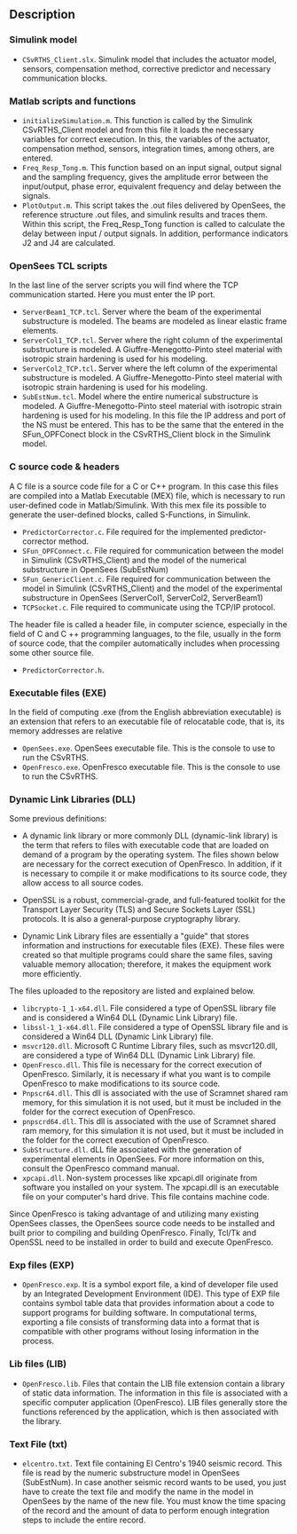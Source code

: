 ## Description

### Simulink model

- `CSvRTHS_Client.slx`. Simulink model that includes the actuator model, sensors, compensation method, corrective predictor and necessary communication blocks.

### Matlab scripts and functions

- `initializeSimulation.m`. This function is called by the Simulink CSvRTHS_Client model and from this file it loads the necessary variables for correct execution. In this, the variables of the actuator, compensation method, sensors, integration times, among others, are entered.
- `Freq_Resp_Tong.m`. This function based on an input signal, output signal and the sampling frequency, gives the amplitude error between the input/output, phase error, equivalent frequency and delay between the signals.
- `PlotOutput.m`. This script takes the .out files delivered by OpenSees, the reference structure .out files, and simulink results and traces them. Within this script, the Freq_Resp_Tong function is called to calculate the delay between input / output signals. In addition, performance indicators J2 and J4 are calculated.

### OpenSees TCL scripts

In the last line of the server scripts you will find where the TCP communication started. Here you must enter the IP port.

- `ServerBeam1_TCP.tcl`. Server where the beam of the experimental substructure is modeled. The beams are modeled as linear elastic frame elements. 
- `ServerCol1_TCP.tcl`. Server where the right column of the experimental substructure is modeled. A Giuffre-Menegotto-Pinto steel material with isotropic strain hardening is used for his modeling.
- `ServerCol2_TCP.tcl`. Server where the left column of the experimental substructure is modeled. A Giuffre-Menegotto-Pinto steel material with isotropic strain hardening is used for his modeling.
- `SubEstNum.tcl`. Model where the entire numerical substructure is modeled. A Giuffre-Menegotto-Pinto steel material with isotropic strain hardening is used for his modeling. In this file the IP address and port of the NS must be entered. This has to be the same that the entered in the SFun_OPFConect block in the CSvRTHS_Client block in the Simulink model.

### C source code & headers

A C file is a source code file for a C or C++ program. In this case this files are compiled into a Matlab Executable (MEX) file, which is necessary to run user-defined code in Matlab/Simulink. With this mex file its possible to generate the user-defined blocks, called S-Functions, in Simulink.

- `PredictorCorrector.c`. File required for the implemented predictor-corrector method.
- `SFun_OPFConnect.c`. File required for communication between the model in Simulink (CSvRTHS_Client) and the model of the numerical substructure in OpenSees (SubEstNum)
- `SFun_GenericClient.c`. File required for communication between the model in Simulink (CSvRTHS_Client) and the model of the experimental substructure in OpenSees (ServerCol1, ServerCol2, ServerBeam1)
- `TCPSocket.c`. File required to communicate using the TCP/IP protocol.

The header file is called a header file, in computer science, especially in the field of C and C ++ programming languages, to the file, usually in the form of source code, that the compiler automatically includes when processing some other source file.

- `PredictorCorrector.h`.

### Executable files (EXE)

In the field of computing .exe (from the English abbreviation executable) is an extension that refers to an executable file of relocatable code, that is, its memory addresses are relative

- `OpenSees.exe`. OpenSees executable file. This is the console to use to run the CSvRTHS.
- `OpenFresco.exe`. OpenFresco executable file. This is the console to use to run the CSvRTHS.

### Dynamic Link Libraries (DLL)

Some previous definitions:

- A dynamic link library or more commonly DLL (dynamic-link library) is the term that refers to files with executable code that are loaded on demand of a program by the operating system. The files shown below are necessary for the correct execution of OpenFresco. In addition, if it is necessary to compile it or make modifications to its source code, they allow access to all source codes.

- OpenSSL is a robust, commercial-grade, and full-featured toolkit for the Transport Layer Security (TLS) and Secure Sockets Layer (SSL) protocols. It is also a general-purpose cryptography library.

- Dynamic Link Library files are essentially a "guide" that stores information and instructions for executable files (EXE). These files were created so that multiple programs could share the same files, saving valuable memory allocation; therefore, it makes the equipment work more efficiently.

The files uploaded to the repository are listed and explained below.

- `libcrypto-1_1-x64.dll`. File considered a type of OpenSSL library file and is considered a Win64 DLL (Dynamic Link Library) file.
- `libssl-1_1-x64.dll`. File considered a type of OpenSSL library file and is considered a Win64 DLL (Dynamic Link Library) file.
- `msvcr120.dll`. Microsoft C Runtime Library files, such as msvcr120.dll, are considered a type of Win64 DLL (Dynamic Link Library) file.
- `OpenFresco.dll`. This file is necessary for the correct execution of OpenFresco. Similarly, it is necessary if what you want is to compile OpenFresco to make modifications to its source code.
- `Pnpscr64.dll`. This dll is associated with the use of Scramnet shared ram memory, for this simulation it is not used, but it must be included in the folder for the correct execution of OpenFresco.
- `pnpscrd64.dll`. This dll is associated with the use of Scramnet shared ram memory, for this simulation it is not used, but it must be included in the folder for the correct execution of OpenFresco.
- `SubStructure.dll`. dLL file associated with the generation of experimental elements in OpenSees. For more information on this, consult the OpenFresco command manual.
- `xpcapi.dll`. Non-system processes like xpcapi.dll originate from software you installed on your system. The xpcapi.dll is an executable file on your computer's hard drive. This file contains machine code.

Since OpenFresco is taking advantage of and utilizing many existing OpenSees classes, the OpenSees source code needs to be installed and built prior to compiling and building OpenFresco. Finally, Tcl/Tk and OpenSSL need to be installed in order to build and execute OpenFresco.

### Exp files (EXP)

- `OpenFresco.exp`. It is a symbol export file, a kind of developer file used by an Integrated Development Environment (IDE). This type of EXP file contains symbol table data that provides information about a code to support programs for building software. In computational terms, exporting a file consists of transforming data into a format that is compatible with other programs without losing information in the process.

### Lib files (LIB)

- `OpenFresco.lib`. Files that contain the LIB file extension contain a library of static data information. The information in this file is associated with a specific computer application (OpenFresco). LIB files generally store the functions referenced by the application, which is then associated with the library.

### Text File (txt)

- `elcentro.txt`. Text file containing El Centro's 1940 seismic record. This file is read by the numeric substructure model in OpenSees (SubEstNum). In case another seismic record wants to be used, you just have to create the text file and modify the name in the model in OpenSees by the name of the new file. You must know the time spacing of the record and the amount of data to perform enough integration steps to include the entire record.
